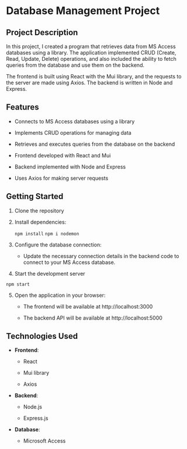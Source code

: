 Database Management Project
===========================

Project Description
-------------------

In this project, I created a program that retrieves data from MS Access databases using a library. The application implemented CRUD (Create, Read, Update, Delete) operations, and also included the ability to fetch queries from the database and use them on the backend.

The frontend is built using React with the Mui library, and the requests to the server are made using Axios. The backend is written in Node and Express.

Features
--------

*   Connects to MS Access databases using a library
    
*   Implements CRUD operations for managing data
    
*   Retrieves and executes queries from the database on the backend
    
*   Frontend developed with React and Mui
    
*   Backend implemented with Node and Express
    
*   Uses Axios for making server requests
    

Getting Started
---------------

1.  Clone the repository

2. Install dependencies:

   `
   npm install
    `
    `
   npm i nodemon
   `

4.  Configure the database connection:
    
    *   Update the necessary connection details in the backend code to connect to your MS Access database.
        
5.  Start the development server

    
`npm start`

5.  Open the application in your browser:
    
    *   The frontend will be available at http://localhost:3000
        
    *   The backend API will be available at http://localhost:5000
        

Technologies Used
-----------------

*   **Frontend**:
    
    *   React
        
    *   Mui library
        
    *   Axios
        
*   **Backend**:
    
    *   Node.js
        
    *   Express.js
        
*   **Database**:
    
    *   Microsoft Access

        
